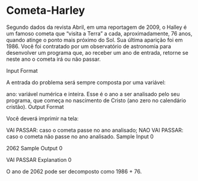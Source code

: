 # Cometa-Harley
Segundo dados da revista Abril, em uma reportagem de 2009, o Halley é um famoso cometa que “visita a Terra” a cada, aproximadamente, 76 anos, quando atinge o ponto mais próximo do Sol. Sua última aparição foi em 1986.
Você foi contratado por um observatório de astronomia para desenvolver um programa que, ao receber um ano de entrada, retorne se neste ano o cometa irá ou não passar.

Input Format

A entrada do problema será sempre composta por uma variável:

ano: variável numérica e inteira. Esse é o ano a ser analisado pelo seu programa, que começa no nascimento de Cristo (ano zero no calendário cristão).
Output Format

Você deverá imprimir na tela:

VAI PASSAR: caso o cometa passe no ano analisado;
NAO VAI PASSAR: caso o cometa não passe no ano analisado.
Sample Input 0

2062
Sample Output 0

VAI PASSAR
Explanation 0

O ano de 2062 pode ser decomposto como 1986 + 76.
